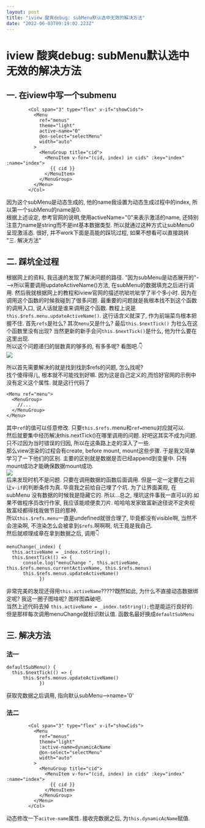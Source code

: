 ```yaml
---
layout: post
title: "iview 酸爽debug: subMenu默认选中无效的解决方法"
date: "2022-06-03T09:19:02.223Z"
---
```

iview 酸爽debug: subMenu默认选中无效的解决方法
=================================

一. 在iview中写一个submenu
--------------------

            <Col span="3" type="flex" v-if="showCids">
              <Menu
                ref="menus"
                theme="light"
                active-name="0"
                @on-select="selectMenu"
                width="auto"
              >
                <MenuGroup title="cid">
                  <MenuItem v-for="(cid, index) in cids" :key="index" :name="index">
                    {{ cid }}
                  </MenuItem>
                </MenuGroup>
              </Menu>
            </Col>
    

因为这个subMenu是动态生成的, 他的name我设置为动态生成过程中的index, 所以第一个subMenu的name是0.  
根据上述设定, 参考官网的说明,使用activeName="0"来表示激活的name, 还特别注意力name是string而不是int基本数据类型. 所以就通过这种方式让subMenu0呈现激活态. 很好, 并不work下面是高能的踩坑过程, 如果不想看可以直接跳转 "三. 解决方法"

二. 踩坑全过程
--------

根据网上的资料, 我迅速的发现了解决问题的路径. "因为subMenu是动态展开的"--->所以需要调用updateActiveName()方法, 在subMenu的数据填充之后进行调用. 然后我就根据网上的教程和iview官网的描述吭呲吭呲学了半个多小时. 因为在调用这个函数的时候我碰到了很多问题. 最重要的问题就是我根本找不到这个函数的调用入口, 说人话就是谁来调用这个函数. 教程上说是`this.$refs.menu.updateActiveName()`. 这行话含义就深了, 作为前端菜鸟根本把握不住. 首先`refs`是社么? 其次`menu`又是什么? 最后`this.$nextTick()` 为社么在这个函数里没有出现? 当然更新的新手会问`this.$nextTick()`是什么, 他为什么要在这里出现.  
所以这个问题递归的层数真的够多的, 有多多呢? 看图吧.👇  
![](https://img2022.cnblogs.com/blog/2882284/202206/2882284-20220602225621542-1426640333.png)

所以首先需要解决的就是找到找到$refs的问题, 怎么找呢?  
找个傻得得儿, 根本就不可能找到好嘛. 因为这是自己定义的,而恰好官网的示例中没有定义这个属性. 就是这行代码了

    <Menu ref="menu">
      <MenuGroup>
        //...
      </MenuGroup>
    </Menu>
    

其中`ref`的值可以任意修改. 只要`this.$refs.`menu和`ref=`menu对应就可以.  
然后就要集中经历解决this.nextTick()在哪里调用的问题. 好吧这其实不成为问题. 只不过因为当时错误的归因, 所以在这条路上走的深入了一些.  
那么view渲染的过程会有create, before mount, mount这些步骤. 于是我又简单学习了一下他们的区别. 主要的区别就是数据是否已经append到变量中. 只有mount成功才能确保数据mount成功.  
![](https://img2022.cnblogs.com/blog/2882284/202206/2882284-20220602230657005-154365959.png)  
后来发现时机不是问题. 只要在调用数据的函数后面调用. 但是一定一定要在之前让`v-if`的判断条件为真. 毕竟我之前给自己埋了个坑. 为了让界面美观, 在subMenu 没有数据的时候我是隐藏它的. 所以...总之, 埋坑这件事我一直可以的.如果不做程序员改行作家, 我应该能顺便卖刀片. 哈哈哈发家致富新途径说不定央视致富经都得找我做节目的那种.  
所以`this.$refs.menu`一直是undefined就很合理了, 毕竟都没有visible啊, 当然不会渲染啊, 不渲染怎么会被拿到`$refs`.啊啊啊, 坑王竟是我自己.  
然后就顺理成章在拿到数据之后, 调用👇

    menuChange(_index) {
      this.activeName = _index.toString();
      this.$nextTick(() => {
          console.log("menuChange ", this.activeName, this.$refs.menus.currentActiveName, this.$refs.menus)
          this.$refs.menus.updateActiveName()
                })
    

非常完美的发现还得用`this.activeName`?????既然如此, 为什么不直接动态数据绑定呢? 我这一圈子图啥呢? 图样图森破吧.  
当然上述代码去掉 `this.activeName = _index.toString();`也是能运行良好的. 但是那样每次调用menuChange就标识默认值. 函数名最好换成`defaultSubMenu`

三. 解决方法
-------

### 法一

    defaultSubMenu() {
      this.$nextTick(() => {
          this.$refs.menus.updateActiveName()
                })
    

获取完数据之后调用, 指向默认subMenu-->name='0'

### 法二

            <Col span="3" type="flex" v-if="showCids">
              <Menu
                ref="menus"
                theme="light"
                :active-name=dynamicAcName
                @on-select="selectMenu"
                width="auto"
              >
                <MenuGroup title="cid">
                  <MenuItem v-for="(cid, index) in cids" :key="index" :name="index">
                    {{ cid }}
                  </MenuItem>
                </MenuGroup>
              </Menu>
            </Col>
    

动态修改一下`acitve-name`属性. 接收完数据之后, 为`this.dynamicAcName`赋值.